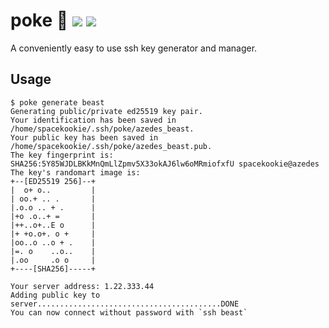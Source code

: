 # poke 🔶 [![](https://travis-ci.org/spacekookie/poke.svg?branch=master)](https://travis-ci.org/spacekookie/poke) [![](https://ci.appveyor.com/api/projects/status/w29yfx0q5kls3013?svg=true)](https://ci.appveyor.com/project/spacekookie/poke)

A conveniently easy to use ssh key generator and manager.

## Usage

```console
$ poke generate beast
Generating public/private ed25519 key pair.
Your identification has been saved in /home/spacekookie/.ssh/poke/azedes_beast.
Your public key has been saved in /home/spacekookie/.ssh/poke/azedes_beast.pub.
The key fingerprint is:
SHA256:5Y85WJDLBKkMnQmLlZpmv5X33okAJ6lw6oMRmiofxfU spacekookie@azedes
The key's randomart image is:
+--[ED25519 256]--+
|  o+ o..         |
| oo.+ .. .       |
|.o.o .. + .      |
|+o .o..+ =       |
|++..o+..E o      |
|+ +o.o+. o +     |
|oo..o ..o + .    |
|=. o    ..o..    |
|.oo     .o o     |
+----[SHA256]-----+

Your server address: 1.22.333.44
Adding public key to server.........................................DONE
You can now connect without password with `ssh beast`
```

